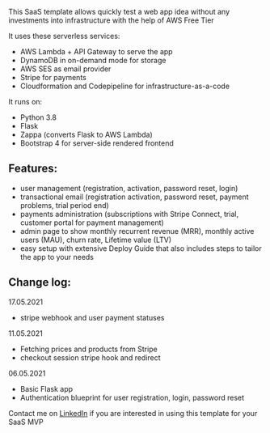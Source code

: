 This SaaS template allows quickly test a web app idea without any investments into infrastructure with the help of AWS Free Tier 

It uses these serverless services:
- AWS Lambda + API Gateway to serve the app
- DynamoDB in on-demand mode for storage
- AWS SES as email provider
- Stripe for payments
- Cloudformation and Codepipeline for infrastructure-as-a-code

It runs on:
- Python 3.8
- Flask
- Zappa (converts Flask to AWS Lambda)
- Bootstrap 4 for server-side rendered frontend

## Features:
- user management (registration, activation, password reset, login)
- transactional email (registration activation, password reset, payment problems, trial period end)
- payments administration (subscriptions with Stripe Connect, trial, customer portal for payment management)  
- admin page to show monthly recurrent revenue (MRR), monthly active users (MAU), churn rate, Lifetime value (LTV)
- easy setup with extensive Deploy Guide that also includes steps to tailor the app to your needs

## Change log:
17.05.2021
- stripe webhook and user payment statuses

11.05.2021
- Fetching prices and products from Stripe
- checkout session stripe hook and redirect

06.05.2021
- Basic Flask app
- Authentication blueprint for user registration, login, password reset


Contact me on [LinkedIn](https://www.linkedin.com/in/smirnovam/) if you are interested in using this template for your SaaS MVP


